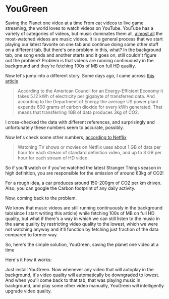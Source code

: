 # YouGreen
Saving the Planet one video at a time
From cat videos to live game streaming, the world loves to watch videos on YouTube. YouTube has a variety of categories of videos, but music dominates them all, [almost all](https://www.wikiwand.com/en/List_of_most-viewed_YouTube_videos) the most-watched videos are music videos. It is a general process that we start playing our latest favorite on one tab and continue doing some other stuff on a different tab. But there's one problem in this, what? In the background tab, one song ends and another starts and it goes on, still couldn't figure out the problem? Problem is that videos are running continuously in the background and they're fetching 100s of MB on full HD quality.

Now let's jump into a different story. Some days ago, I came across [this article](https://www.emergeinteractive.com/insights/detail/does-irresponsible-web-development-contribute-to-global-warming/)

> According to the American Council for an Energy-Efficient Economy it takes 5.12 kWh of electricity per gigabyte of transferred data. And according to the Department of Energy the average US power plant expends 600 grams of carbon dioxide for every kWh generated. That means that transferring 1GB of data produces 3kg of CO2.

I cross-checked the data with different references, and surprisingly and unfortunately these numbers seem to accurate, possibly.

Now let's check some other numbers, [according to Netflix](https://help.netflix.com/en/node/87)

> Watching TV shows or movies on Netflix uses about 1 GB of data per hour for each stream of standard definition video, and up to 3 GB per hour for each stream of HD video.

So if you'll watch or if you've watched the latest Stranger Things season in high definition, you are responsible for the emission of around 63kg of CO2!

For a rough idea, a car produces around 150-200gm of CO2 per km driven. Also, you can google the Carbon footprint of any daily activity.

Now, coming back to the problem.

We know that music videos are still running continuously in the background tab(since I start writing this article) while fetching 100s of MB on full HD quality, but what if there's a way in which we can still listen to the music in the same quality by restricting video quality to the lowest, which we were not watching anyway and it'll function by fetching just fraction of the data compared to former way.

So, here's the simple solution, YouGreen, saving the planet one video at a time

Here's it how it works:

Just install YouGreen. Now whenever any video that will autoplay in the background, it's video quality will automatically be downgraded to lowest. And when you'll come back to that tab, that was playing music in background, and play some other video manually, YouGreen will intelligently upgrade video quality.
